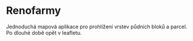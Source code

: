 # Renofarmy
Jednoduchá mapová aplikace pro prohlížení vrstev půdních bloků a parcel. 
Po dlouhé době opět v leafletu. 
